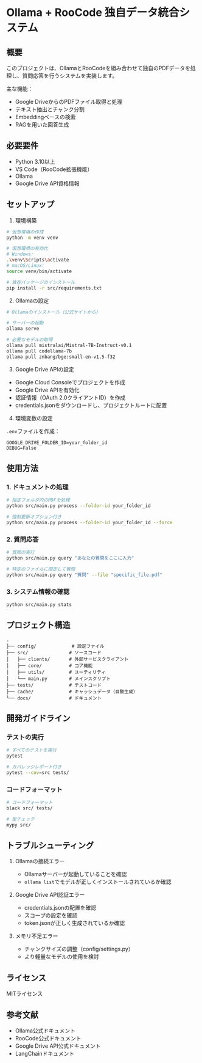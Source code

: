 # Ollama + RooCode 独自データ統合システム

## 概要

このプロジェクトは、OllamaとRooCodeを組み合わせて独自のPDFデータを処理し、質問応答を行うシステムを実装します。

主な機能：
- Google DriveからのPDFファイル取得と処理
- テキスト抽出とチャンク分割
- Embeddingベースの検索
- RAGを用いた回答生成

## 必要要件

- Python 3.10以上
- VS Code（RooCode拡張機能）
- Ollama
- Google Drive API資格情報

## セットアップ

1. 環境構築

```bash
# 仮想環境の作成
python -m venv venv

# 仮想環境の有効化
# Windows:
.\venv\Scripts\activate
# macOS/Linux:
source venv/bin/activate

# 依存パッケージのインストール
pip install -r src/requirements.txt
```

2. Ollamaの設定

```bash
# Ollamaのインストール（公式サイトから）

# サーバーの起動
ollama serve

# 必要なモデルの取得
ollama pull mistralai/Mistral-7B-Instruct-v0.1
ollama pull codellama-7b
ollama pull znbang/bge:small-en-v1.5-f32
```

3. Google Drive APIの設定

- Google Cloud Consoleでプロジェクトを作成
- Google Drive APIを有効化
- 認証情報（OAuth 2.0クライアントID）を作成
- credentials.jsonをダウンロードし、プロジェクトルートに配置

4. 環境変数の設定

`.env`ファイルを作成：

```env
GOOGLE_DRIVE_FOLDER_ID=your_folder_id
DEBUG=False
```

## 使用方法

### 1. ドキュメントの処理

```bash
# 指定フォルダ内のPDFを処理
python src/main.py process --folder-id your_folder_id

# 強制更新オプション付き
python src/main.py process --folder-id your_folder_id --force
```

### 2. 質問応答

```bash
# 質問の実行
python src/main.py query "あなたの質問をここに入力"

# 特定のファイルに限定して質問
python src/main.py query "質問" --file "specific_file.pdf"
```

### 3. システム情報の確認

```bash
python src/main.py stats
```

## プロジェクト構造

```
.
├── config/             # 設定ファイル
├── src/               # ソースコード
│   ├── clients/       # 外部サービスクライアント
│   ├── core/          # コア機能
│   ├── utils/         # ユーティリティ
│   └── main.py        # メインスクリプト
├── tests/             # テストコード
├── cache/             # キャッシュデータ（自動生成）
└── docs/              # ドキュメント
```

## 開発ガイドライン

### テストの実行

```bash
# すべてのテストを実行
pytest

# カバレッジレポート付き
pytest --cov=src tests/
```

### コードフォーマット

```bash
# コードフォーマット
black src/ tests/

# 型チェック
mypy src/
```

## トラブルシューティング

1. Ollamaの接続エラー
   - Ollamaサーバーが起動していることを確認
   - `ollama list`でモデルが正しくインストールされているか確認

2. Google Drive API認証エラー
   - credentials.jsonの配置を確認
   - スコープの設定を確認
   - token.jsonが正しく生成されているか確認

3. メモリ不足エラー
   - チャンクサイズの調整（config/settings.py）
   - より軽量なモデルの使用を検討

## ライセンス

MITライセンス

## 参考文献

- Ollama公式ドキュメント
- RooCode公式ドキュメント
- Google Drive API公式ドキュメント
- LangChainドキュメント
